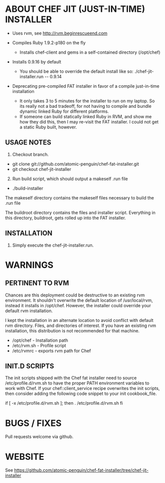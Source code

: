 ABOUT CHEF JIT (JUST-IN-TIME) INSTALLER
=======================================

* Uses rvm, see http://rvm.beginrescueend.com

* Compiles Ruby 1.9.2-p180 on the fly
  - Installs chef-client and gems in a self-contained directory (/opt/chef)

* Installs 0.9.16 by default
  - You should be able to override the default install like so:
    ./chef-jit-installer.run -- 0.9.14

* Deprecating pre-compiled FAT installer in favor of a compile just-in-time installation
  - It only takes 3 to 5 minutes for the installer to run on my laptop.  So its
    really not a bad tradeoff, for not having to compile and bundle dynamic linked Ruby
    for different platforms.
  - If someone can build statically linked Ruby in RVM, and show me how they did this,
    then I may re-visit the FAT installer.  I could not get a static Ruby built, however.

USAGE NOTES
-----------

1. Checkout branch.

  * git clone git://github.com/atomic-penguin/chef-fat-installer.git
  * git checkout chef-jit-installer

2. Run build script, which should output a makeself .run file

  * ./build-installer

The makeself directory contains the makeself files necessary to build the .run file

The buildroot directory contains the files and installer script.  Everything
in this directory, buildroot, gets rolled up into the FAT installer.

INSTALLATION
------------

1. Simply execute the chef-jit-installer.run.

WARNINGS
========

PERTINENT TO RVM
----------------

Chances are this deployment could be destructive to an existing rvm environment.
It shouldn't overwrite the default location of /usr/local/rvm, instead it installs
in /opt/chef.  However, the installer could override your default rvm installation.

I kept the installation in an alternate location to avoid conflict with default rvm
directory.  Files, and directories of interest.  If you have an existing rvm
installation, this distribution is not recommended for that machine.

 * /opt/chef - Installation path
 * /etc/rvm.sh - Profile script
 * /etc/rvmrc - exports rvm path for Chef

INIT.D SCRIPTS
--------------

The init scripts shipped with the Chef fat installer need to
source /etc/profile.d/rvm.sh to have the proper PATH environment variables to work
with Chef.  If your chef::client_service recipe overwrites the init scripts, then
consider adding the following code snippet to your init cookbook_file.

if [ -x /etc/profile.d/rvm.sh ]; then
  . /etc/profile.d/rvm.sh
fi

BUGS / FIXES
============

Pull requests welcome via github.

WEBSITE
=======

See https://github.com/atomic-penguin/chef-fat-installer/tree/chef-jit-installer
